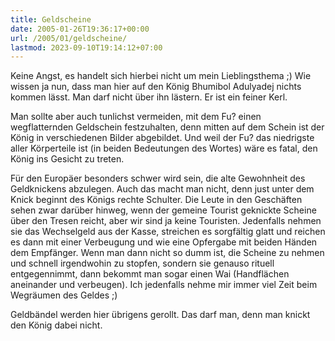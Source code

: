 ```yaml
---
title: Geldscheine
date: 2005-01-26T19:36:17+00:00
url: /2005/01/geldscheine/
lastmod: 2023-09-10T19:14:12+07:00
---
```

Keine Angst, es handelt sich hierbei nicht um mein Lieblingsthema ;) Wie wissen ja nun, dass man hier auf den König Bhumibol Adulyadej nichts kommen lässt. Man darf nicht über ihn lästern. Er ist ein feiner Kerl.

Man sollte aber auch tunlichst vermeiden, mit dem Fu? einen wegflatternden Geldschein festzuhalten, denn mitten auf dem Schein ist der König in verschiedenen Bilder abgebildet. Und weil der Fu? das niedrigste aller Körperteile ist (in beiden Bedeutungen des Wortes) wäre es fatal, den König ins Gesicht zu treten.

Für den Europäer besonders schwer wird sein, die alte Gewohnheit des Geldknickens abzulegen. Auch das macht man nicht, denn just unter dem Knick beginnt des Königs rechte Schulter. Die Leute in den Geschäften sehen zwar darüber hinweg, wenn der gemeine Tourist geknickte Scheine über den Tresen reicht, aber wir sind ja keine Touristen. Jedenfalls nehmen sie das Wechselgeld aus der Kasse, streichen es sorgfältig glatt und reichen es dann mit einer Verbeugung und wie eine Opfergabe mit beiden Händen dem Empfänger. Wenn man dann nicht so dumm ist, die Scheine zu nehmen und schnell irgendwohin zu stopfen, sondern sie genauso rituell entgegennimmt, dann bekommt man sogar einen Wai (Handflächen aneinander und verbeugen). Ich jedenfalls nehme mir immer viel Zeit beim Wegräumen des Geldes ;)

Geldbändel werden hier übrigens gerollt. Das darf man, denn man knickt den König dabei nicht.
